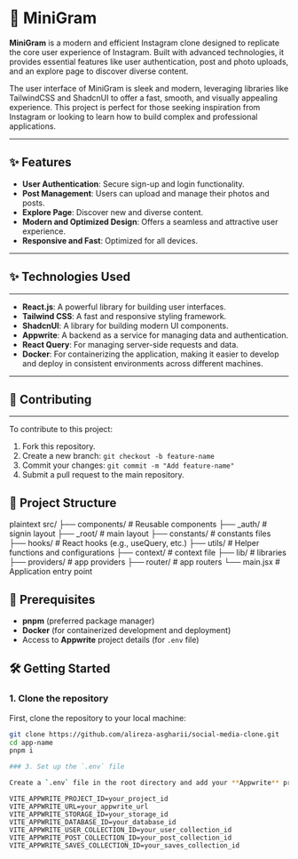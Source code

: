 # 📸 MiniGram

**MiniGram** is a modern and efficient Instagram clone designed to replicate the core user experience of Instagram. Built with advanced technologies, it provides essential features like user authentication, post and photo uploads, and an explore page to discover diverse content.

The user interface of MiniGram is sleek and modern, leveraging libraries like TailwindCSS and ShadcnUI to offer a fast, smooth, and visually appealing experience. This project is perfect for those seeking inspiration from Instagram or looking to learn how to build complex and professional applications.

---

## ✨ Features

- **User Authentication**: Secure sign-up and login functionality.
- **Post Management**: Users can upload and manage their photos and posts.
- **Explore Page**: Discover new and diverse content.
- **Modern and Optimized Design**: Offers a seamless and attractive user experience.
- **Responsive and Fast**: Optimized for all devices.

---

## ✨ Technologies Used

---

- **React.js**: A powerful library for building user interfaces.
- **Tailwind CSS**: A fast and responsive styling framework.
- **ShadcnUI**: A library for building modern UI components.
- **Appwrite**: A backend as a service for managing data and authentication.
- **React Query**: For managing server-side requests and data.
- **Docker**: For containerizing the application, making it easier to develop and deploy in consistent environments across different machines.

---

## 🙌 Contributing

---

To contribute to this project:

1.  Fork this repository.
2.  Create a new branch: `git checkout -b feature-name`
3.  Commit your changes: `git commit -m "Add feature-name"`
4.  Submit a pull request to the main repository.

## 📂 Project Structure

plaintext
src/
├── components/ # Reusable components
├── \_auth/ # signin layout
├── \_root/ # main layout
├── constants/ # constants files
├── hooks/ # React hooks (e.g., useQuery, etc.)
├── utils/ # Helper functions and configurations
├── context/ # context file
├── lib/ # libraries
├── providers/ # app providers
├── router/ # app routers
└── main.jsx # Application entry point

## 🧰 Prerequisites

- **pnpm** (preferred package manager)
- **Docker** (for containerized development and deployment)
- Access to **Appwrite** project details (for `.env` file)

## 🛠️ Getting Started

### 1. Clone the repository

First, clone the repository to your local machine:

```bash
git clone https://github.com/alireza-asgharii/social-media-clone.git
cd app-name
pnpm i

### 3. Set up the `.env` file

Create a `.env` file in the root directory and add your **Appwrite** project credentials:
```

```plaintext
VITE_APPWRITE_PROJECT_ID=your_project_id
VITE_APPWRITE_URL=your_appwrite_url
VITE_APPWRITE_STORAGE_ID=your_storage_id
VITE_APPWRITE_DATABASE_ID=your_database_id
VITE_APPWRITE_USER_COLLECTION_ID=your_user_collection_id
VITE_APPWRITE_POST_COLLECTION_ID=your_post_collection_id
VITE_APPWRITE_SAVES_COLLECTION_ID=your_saves_collection_id


```
